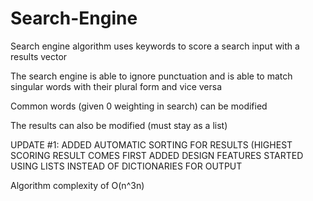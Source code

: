 # Search-Engine
Search engine algorithm uses keywords to score a search input with a results vector

The search engine is able to ignore punctuation and is able to match singular words with their plural form and vice versa

Common words (given 0 weighting in search) can be modified

The results can also be modified (must stay as a list)

UPDATE #1:
ADDED AUTOMATIC SORTING FOR RESULTS (HIGHEST SCORING RESULT COMES FIRST
ADDED DESIGN FEATURES
STARTED USING LISTS INSTEAD OF DICTIONARIES FOR OUTPUT

Algorithm complexity of O(n^3n)
